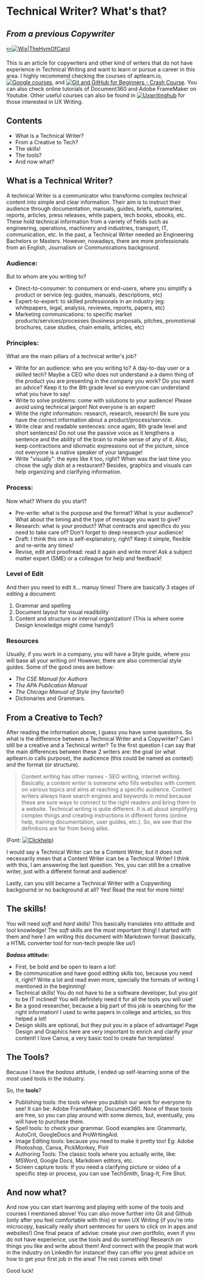 # Technical Writer? What's that?
## _From a previous Copywriter_

[✏️![Wix|TheHymOfCarol](https://carolinaamaralmora.wixsite.com/website)](https://carolinaamaralmora.wixsite.com/website)


This is an article for copywriters and other kind of writers that do not have experience in Technical Writing and want to learn or pursue a career in this area. 
I highly recommend checking the courses of aptlearn.io, [![Google courses](https://developers.google.com/tech-writing)](https://developers.google.com/tech-writing), and [![Git and GitHub for Beginners - Crash Course](https://www.youtube.com/watch?v=RGOj5yH7evk)](https://www.youtube.com/watch?v=RGOj5yH7evk). You can also check online tutorials of Document360 and Adobe FrameMaker on Youtube. Other useful courses can also be found in [![Uxwritinghub](https://course.uxwritinghub.com/free_course)](https://course.uxwritinghub.com/free_course) for those interested in UX Writing.


## Contents

- What is a Technical Writer?
- From a Creative to Tech?
- The skills!
- The tools?
- And now what?


## What is a Technical Writer?

A technical Writer is a communicator who transforms complex technical content into simple and clear information. Their aim is to instruct their audience through documentation, manuals, guides, briefs, summaries, reports, articles, press releases, white papers, tech books, ebooks, etc. These hold technical information from a variety of fields such as engineering, operations, machinery and industries, transport, IT, communication, etc.
In the past, a Technical Writer needed an Engineering Bachelors or Masters. However, nowadays, there are more professionals from an English, Journalism or Communications background.

### Audience:

But to whom are you writing to?

- Direct-to-consumer: to consumers or end-users, where you simplify a product or service (eg: guides, manuals, descriptions, etc)
- Expert-to-expert: to skilled professionals in an industry (eg: whitepapers, legal, analysis, reviewes, reports, papers, etc)
- Marketing communications: to specific market products/services/processes (business proposals, pitches, promotional brochures, case studies, chain emails, articles, etc)

### Principles:

What are the main pillars of a technical writer's job?

- Write for an audience: who are you writing to? A day-to-day user or a skilled tech? Maybe a CEO who does not understand a a damn thing of the product you are presenting in the company you work? Do you want an advice? Keep it to the 8th grade level so everyone can understand what you have to say!
- Write to solve problems: come with solutions to your audience! Please avoid using technical jargon! Not everyone is an expert! 
- Write the right information: research, research, research! Be sure you have the correct information about a product/process/service.
- Write clear and readable sentences: once again, 8th grade level and short sentences! Do not use the passive voice as it lengthens a sentence and the ability of the brain to make sense of any of it. Also, keep contractions and idiomatic expressions out of the picture, since not everyone is a native speaker of your language!
- Write "visually": the eyes like it too, right? When was the last time you chose the ugly dish at a restaurant? Besides, graphics and visuals can help organizing and clarifying information.

### Process:

Now what? Where do you start?

- Pre-write: what is the purpose and the format? What is your audience? What about the timing and the type of message you want to give?
- Research: what is your product? What contracts and specifics do you need to take care of? Don't forget to deep research your audience!
- Draft: I think this one is self-explanatory, right? Keep it simple, flexible and re-write any times!
- Revise, edit and proofread: read it again and write more! Ask a subject matter expert (SME) or a colleague for help and feedback! 

### Level of Edit

And then you need to edit it... manuy times! There are basically 3 stages of editing a document:
1) Grammar and spelling
2) Document layout for visual readibility
3) Content and structure or internal organization! (This is where some Design knowledge might come handy!)

### Resources

Usually, if you work in a company, you will have a Style guide, where you will base all your writing on!
However, there are also commercial style guides. Some of the good ones are bellow: 

- *The CSE Manual for Authors*
- *The APA Publication Manual*
- *The Chicago Manual of Style* (my favorite!)
- Dictionaries and Grammars.

## From a Creative to Tech?

After reading the information above, I guess you have some questions. So what is the difference between a Technical Writer and a Copywriter? Can I still be a creative and a Technical writer?
To the first question I can say that the main differences between these 2 writers are: the goal (or what aptlearn.io calls purpose), the audicence (this could be named as context) and the format (or structure).

> Content writing has other names - SEO writing, internet writing. Basically, a content writer is someone who fills websites with content on various topics and aims at reaching a specific audience. Content writers always have search engines and keywords in mind because these are sure ways to connect to the right readers and bring them to a website. Technical writing is quite different. It is all about simplifying complex things and creating instructions in different forms (online help, training documentation, user guides, etc.). So, we see that the definitions are far from being alike.

(Font: [![Clickhelp](https://clickhelp.com/clickhelp-technical-writing-blog/technical-writing-vs-content-writing/)](https://clickhelp.com/clickhelp-technical-writing-blog/technical-writing-vs-content-writing/))

I would say a Technical Writer can be a Content Writer, but it does not necessarily mean that a Content Writer ican be a Technical Writer! I think with this, I am answering the last question. Yes, you can still be a creative writer, just with a different format and audience!

Lastly, can you still became a Technical Writer with a Copywriting backgournd or no background at all? Yes! Read the rest for more hints!

## The skills!

You will need *soft* and *hard* skills! This basically translates into attitude and tool knowledge!
The *soft* skills are the most important thing! I started with them and here I am writing this document with Markdown format (basically, a HTML converter tool for non-tech people like us!)

***Badass* attitude:**
- First, be bold and be open to learn a lot!
- Be communicative and have good editing skills too, because you need it, right? Write a lot and read even more, specially the formats of writing I mentioned in the beginning!
- Technical skills! You do not have to be a software developer, but you got to be IT inclined! You will definitely need it for all the tools you will use!
- Be a good researcher, because a big part of this job is searching for the right information! I used to write papers in college and articles, so this helped a lot!
- Design skills are optional, but they put you in a place of advantage! Page Design and Graphics here are very important to enrich and clarify your content! I love Canva, a very basic tool to create fun templates!

## The Tools?
Because I have the *badass* attitude, I ended up self-learning some of the most used tools in the industry.

So, the **tools**?
- Publishing tools: the tools where you publish our work for everyone to see! It can be: Adobe FrameMaker, Document360. None of these tools are free, so you can play around with some demos, but, eventually, you will have to purchase them.
- Spell tools: to check your grammar. Good examples are: Grammarly, AutoCrit, GoogleDocs and ProWritingAid.
- Image Editing tools: because you need to make it pretty too! Eg: Adobe Photoshop, Canva, PickMonkey, Pixlr
- Authoring Tools: The classic tools where you actually write, like: MSWord, Google Docs, Markdown editors, etc.
- Screen capture tools: If you need a clarifying picture or video of a specific step or process, you can use TechSmith, Snag-It, Fire Shot.


## And now what?

And now you can start learning and playing with some of the tools and courses I mentioned above!
You can also move further into Git and Github (only after you feel comfortable with this) or even UX Writing (if you're into microcopy, basically really short sentences for users to click on in apps and websites!)
One final peace of advise: create your own portfolio, even if you do not have experience, use the tools and do something! Research on things you like and write about them! And connect with the people that work in the industry on LinkedIn for instance! they can offer you great advice on how to get your first job in the area! The rest comes with time!

Good luck!



